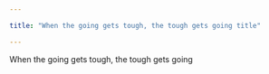 ```yaml
---

title: "When the going gets tough, the tough gets going title" 

---
```


When the going gets tough, the tough gets going

